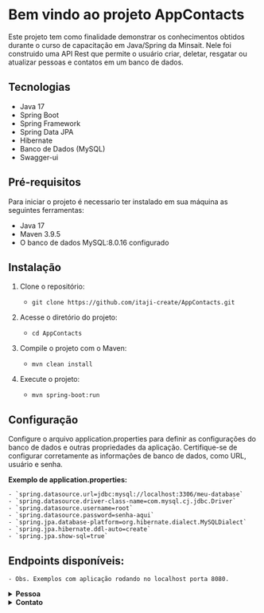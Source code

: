 # Bem vindo ao projeto AppContacts

Este projeto tem como finalidade demonstrar os conhecimentos obtidos durante o curso de capacitação em Java/Spring da Minsait. Nele foi construido uma API Rest que permite o usuário criar, deletar, resgatar ou atualizar pessoas e contatos em um banco de dados.

## Tecnologias

- Java 17
- Spring Boot
- Spring Framework
- Spring Data JPA
- Hibernate
- Banco de Dados (MySQL)
- Swagger-ui

## Pré-requisitos

Para iniciar o projeto é necessario ter instalado em sua máquina as seguintes ferramentas:

- Java 17
- Maven 3.9.5
- O banco de dados MySQL:8.0.16 configurado

## Instalação

1. Clone o repositório:
	- `git clone https://github.com/itaji-create/AppContacts.git`

2. Acesse o diretório do projeto:
	- `cd AppContacts`

3. Compile o projeto com o Maven:
	- `mvn clean install`
	
4. Execute o projeto:
	- `mvn spring-boot:run`
	

## Configuração

Configure o arquivo application.properties para definir as configurações do banco de dados e outras propriedades da aplicação. Certifique-se de configurar corretamente as informações de banco de dados, como URL, usuário e senha.

<strong>Exemplo de application.properties:</strong>

	- `spring.datasource.url=jdbc:mysql://localhost:3306/meu-database`
	- `spring.datasource.driver-class-name=com.mysql.cj.jdbc.Driver`
	- `spring.datasource.username=root`
	- `spring.datasource.password=senha-aqui`
	- `spring.jpa.database-platform=org.hibernate.dialect.MySQLDialect`
	- `spring.jpa.hibernate.ddl-auto=create`
	- `spring.jpa.show-sql=true`

## Endpoints disponíveis:

	- Obs. Exemplos com aplicação rodando no localhost porta 8080.

<details>
	<summary><strong>Pessoa</strong></summary>

	- POST: "http://localhost:8080/api/pessoas"
		(Cria uma nova Pessoa)
	- GET: "http://localhost:8080/api/pessoas/{pessoaId}"
		(Retorna os dados de uma Pessoa por ID)
	- GET: "http://localhost:8080/api/pessoas/maladireta/{pessoaId}"
		(Retorna os dados de uma Pessoa por ID para mala direta)
	- GET: "http://localhost:8080/api/pessoas"
		(Lista todas as Pessoas)
	- PUT http://localhost:8080/api/pessoas/{pessoaId}"
		(Atualiza uma Pessoa existente)
	- DELETE: "http://localhost:8080/api/pessoas/{pessoaId}"
		(Remove uma Pessoa por ID)

</details>

<details>
	<summary><strong>Contato</strong></summary>

	- POST http://localhost:8080/api/pessoas/{pessoaId}/contatos"
		(Adiciona um novo Contato a uma Pessoa)
	- GET: "http://localhost:8080/api/contatos/{contatoId}
		(Retorna os dados de um Contato por ID)
	- GET: "http://localhost:8080/api/pessoas/{pessoaId}/contatos"
		(Lista todos os Contatos de uma Pessoa)
	- PUT: "http://localhost:8080/api/contatos/{contatoId}"
		(Atualiza um Contato existente por ID)
	- DELETE http://localhost:8080/api/contatos/{contatoId}
		(Remove um Contato por ID)

</details>
	
